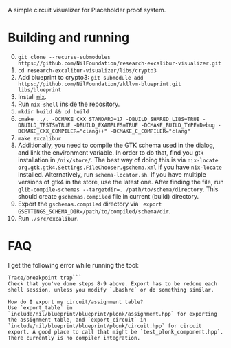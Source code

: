 A simple circuit visualizer for Placeholder proof system.

# Building and running
0. `git clone --recurse-submodules https://github.com/NilFoundation/research-excalibur-visualizer.git`
1. `cd research-excalibur-visualizer/libs/crypto3`
2. Add blueprint to crypto3: `git submodule add https://github.com/NilFoundation/zkllvm-blueprint.git libs/blueprint`
3. Install [nix](https://nixos.org/download.html).
4. Run `nix-shell` inside the repository.
5. `mkdir build && cd build`
6. `cmake ../. -DCMAKE_CXX_STANDARD=17 -DBUILD_SHARED_LIBS=TRUE -DBUILD_TESTS=TRUE -DBUILD_EXAMPLES=TRUE -DCMAKE_BUILD_TYPE=Debug -DCMAKE_CXX_COMPILER="clang++" -DCMAKE_C_COMPILER="clang"`
7. `make excalibur`
8. Additionally, you need to compile the GTK schema used in the dialog, and link the environment variable. In order to do that, find you gtk installation in `/nix/store/`.
The best way of doing this is via `nix-locate org.gtk.gtk4.Settings.FileChooser.gschema.xml` if you have `nix-locate` installed.
Alternatively, run `schema-locator.sh`. If you have multiple versions of gtk4 in the store, use the latest one.
After finding the file, run `glib-compile-schemas --targetdir=. /path/to/schema/directory`.
This should create `gschemas.compiled` file in current (build) directory.
9. Export the `gschemas.compiled` directory via ` export GSETTINGS_SCHEMA_DIR=/path/to/compiled/schema/dir`.
10. Run `./src/excalibur`.

# FAQ
I get the following error while running the tool:
```(excalibur:24987): GLib-GIO-ERROR **: 18:39:52.016: Settings schema 'org.gtk.gtk4.Settings.FileChooser' is not installed
Trace/breakpoint trap```
Check that you've done steps 8-9 above. Export has to be redone each shell session, unless you modify `.bashrc` or do something similar.

How do I export my circuit/assignment table?
Use `export_table` in `include/nil/blueprint/blueprint/plonk/assignment.hpp` for exporting the assignment table, and `export_circuit` in `include/nil/blueprint/blueprint/plonk/circuit.hpp` for circuit export. A good place to call that might be `test_plonk_component.hpp`.
There currently is no compiler integration.
